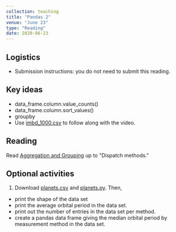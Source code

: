 ```yaml
---
collection: teaching
title: "Pandas 2"
venue: "June 23"
type: "Reading"
date: 2020-06-23
---
```

## Logistics
* Submission instructions: you do not need to submit this reading.

## Key ideas
* data_frame.column.value_counts()
* data_frame.column.sort_values()
* groupby
* Use [imbd_1000.csv](https://lgw2.github.io/teaching/csci127-summer-2020/readings/imbd_1000.csv) to
follow along with the video.


## Reading
Read [Aggregation and Grouping](https://colab.research.google.com/github/jakevdp/PythonDataScienceHandbook/blob/master/notebooks/03.08-Aggregation-and-Grouping.ipynb) up to "Dispatch methods."

## Optional activities
1. Download [planets.csv](https://lgw2.github.io/teaching/csci127-summer-2020/readings/planets.csv) and
[planets.py](https://lgw2.github.io/teaching/csci127-summer-2020/readings/planets.py). Then,
* print the shape of the data set
* print the average orbital period in the data set.
* print out the number of entries in the data set per method.
* create a pandas data frame giving the median orbital period by measurement
	method in the data set.
